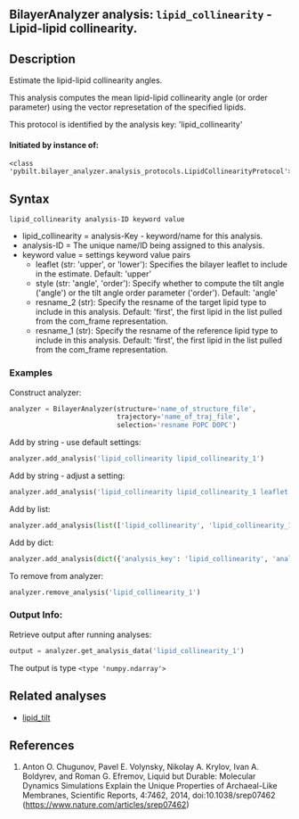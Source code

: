## BilayerAnalyzer analysis: ```lipid_collinearity``` - Lipid-lipid collinearity.
 
## Description
 
Estimate the lipid-lipid collinearity angles.

This analysis computes the mean lipid-lipid collinearity angle (or order
parameter) using the vector represetation of the specified lipids.

This protocol is identified by the analysis key: 'lipid_collinearity'


#### Initiated by instance of:
 
    <class 'pybilt.bilayer_analyzer.analysis_protocols.LipidCollinearityProtocol'>

## Syntax

```
lipid_collinearity analysis-ID keyword value
```
* lipid_collinearity = analysis-Key - keyword/name for this analysis.
* analysis-ID = The unique name/ID being assigned to this analysis.
* keyword value = settings keyword value pairs 
    * leaflet (str: 'upper', or 'lower'): Specifies the bilayer leaflet to include in the estimate. Default: 'upper'
    * style (str: 'angle', 'order'): Specify whether to compute the tilt angle ('angle') or the tilt angle order parameter ('order'). Default: 'angle'
    * resname_2 (str): Specify the resname of the target lipid type to include in this analysis. Default: 'first', the first lipid in the list pulled from the com_frame representation.
    * resname_1 (str): Specify the resname of the reference lipid type to include in this analysis. Default: 'first', the first lipid in the list pulled from the com_frame representation.

### Examples
Construct analyzer:
```python
analyzer = BilayerAnalyzer(structure='name_of_structure_file',
                           trajectory='name_of_traj_file',
                           selection='resname POPC DOPC')
```
 
Add by string - use default settings:
```python
analyzer.add_analysis('lipid_collinearity lipid_collinearity_1') 
```
 
Add by string - adjust a setting: 
```python
analyzer.add_analysis('lipid_collinearity lipid_collinearity_1 leaflet upper')
```
 
Add by list:
```python
analyzer.add_analysis(list(['lipid_collinearity', 'lipid_collinearity_1', dict({'leaflet':'upper'})]))
```
 
Add by dict: 
```python
analyzer.add_analysis(dict({'analysis_key': 'lipid_collinearity', 'analysis_id': 'lipid_collinearity_1','analysis_settings':dict({'leaflet':'upper'})}))
```
 
To remove from analyzer: 
```python
analyzer.remove_analysis('lipid_collinearity_1')
```
 
### Output Info:
Retrieve output after running analyses:
```python
output = analyzer.get_analysis_data('lipid_collinearity_1')
```
 
The output is type ```<type 'numpy.ndarray'>```
 
## Related analyses
* [lipid_tilt](lipid_tilt.html)

## References

1. Anton O. Chugunov,  Pavel E. Volynsky, Nikolay A. Krylov,
Ivan A. Boldyrev, and Roman G. Efremov,  Liquid but Durable:
Molecular Dynamics Simulations Explain the Unique Properties of
Archaeal-Like Membranes, Scientific Reports, 4:7462, 2014,
doi:10.1038/srep07462
(https://www.nature.com/articles/srep07462)

